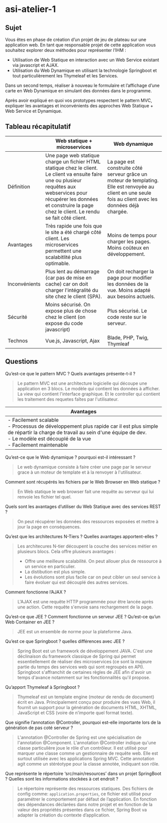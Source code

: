 # asi-atelier-1

## Sujet 

Vous êtes en phase de création d’un projet de jeu de plateau sur une application web. En tant que
responsable projet de cette application vous souhaitez explorer deux méthodes pour représenter
l’IHM :
- Utilisation de Web Statique en interaction avec un Web Service existant via javascript et AJAX.
- Utilisation du Web Dynamique en utilisant la technologie Springboot et tout particulièrement
les Thymeleaf et les Services.

Dans un second temps, réaliser à nouveau le formulaire et l’affichage d’une carte en Web Dynamique
en simulant des données dans le programme.

Après avoir expliqué en quoi vos prototypes respectent le pattern MVC, expliquer les avantages et
inconvénients des approches Web Statique + Web Service et Dynamique.

## Tableau récapitulatif

|  | Web statique + microservices | Web dynamique |
|---|---|---|
| Définition | Une page web statique charge un fichier HTML statique chez le client. Le client va ensuite faire une ou plusieur requêtes aux webservices pour récupérer les données et construire la page chez le client. Le rendu se fait côté client. | La page est construite côté serveur grâce un moteur de templating.  Elle est renvoyée au client en une seule fois au client avec les données déjà chargée. |
| Avantages | Très rapide une fois que le site a été chargé côté client. Les microservices permettent une scalabitlité plus optimable. | Moins de temps pour charger les pages. Moins coûteux en développement. |
| Inconvénients | Plus lent au démarrage (car pas de mise en cache) car on doit charger l'intégralité du site chez le client (SPA). | On doit recharger la page pour modifier les données de la vue. Moins adapté aux besoins actuels. |
| Sécurité | Moins sécurisé. On expose plus de chose chez le client (on expose du code javascript) | Plus sécurisé. Le code reste sur le serveur. |
| Technos | Vue.js, Javascript, Ajax | Blade, PHP, Twig, Thymleaf |

## Questions

Qu’est-ce que le pattern MVC ? Quels avantages présente-t-il ? 
> Le pattern MVC est une architecture logicielle qui découpe une application en 3 blocs. Le modèle qui contient les données à afficher. La view qui contient l'interface graphique. Et le controller qui contient les traitement des requetes faîtes par l'utilisateur.


| Avantages |
|---|
| - Facilement scalable<br>- Processus de développement plus rapide car il est plus simple de répartir la charge de travail au sein d'une équipe de dev.<br>- Le modèle est découplé de la vue<br>- Facilement maintenable |


Qu’est-ce que le Web dynamique ? pourquoi est-il intéressant ? 
> Le web dynamique consiste à faire créer une page par le serveur grace à un moteur de template et à la renvoyer à l'utilisateur.

Comment sont récupérés les fichiers par le Web Browser en Web
statique ? 

> En Web statique le web browser fait une requête au serveur qui lui renvoie les fichier tel quel.

Quels sont les avantages d’utiliser du Web Statique avec des services REST ?

> On peut récupérer les données des ressources exposées et mettre à jour la page en conséquences.


Qu’est que les architectures N-Tiers ? Quelles avantages apportent-elles ?

> Les architecures N-tier découpent la couche des services métier en plusieurs blocs. Cela offre plusieurs avantages :
> - Offre une meilleure scalabilité. On peut allouer plus de ressource à un service en particulier. 
> - La distibution est plus simple.
> - Les évolutions sont plus facile car on peut cibler un seul service à faire évoluer qui est découplé des autres services.


Comment fonctionne l’AJAX ?
> L'AJAX est une requête HTTP programmée pour être lancée après une action. Cette requête s'envoie sans rechargement de la page.

Qu’est-ce que JEE ? Comment fonctionne un serveur JEE ? Qu’est-ce qu’un Web Container en JEE ?
> JEE est un ensemble de norme pour la plateforme Java.

Qu’est ce que Springboot ? quelles différences avec JEE ?
> Spring Boot est un framework de développement JAVA. C'est une déclinaison du framework classique de Spring qui permet essentiellement de réaliser des microservices (ce sont la majeure partie du temps des services web qui sont regroupés en API). Springboot s'affranchit de certaines règles de JEE afin d'avoir un temps d'avance notamment sur les fonctionnalités qu'il propose.

Qu’apport Thymeleaf à Springboot ?
> Thymeleaf est un template engine (moteur de rendu de document) écrit en Java. Principalement conçu pour produire des vues Web, il fournit un support pour la génération de documents HTML, XHTML, JavaScript et CSS (voire de n’importe quel format texte).

Que signifie l’annotation @Controller, pourquoi est-elle importante lors de la génération de pas coté serveur ?
> L'annotation @Controller de Spring est une spécialisation de l'annotation @Component. L'annotation @Controller indique qu'une classe particulière joue le rôle d'un contrôleur. Il est utilisé pour marquer une classe comme un gestionnaire de requête web. Elle est surtout utilisée avec les applications Spring MVC. Cette annotation agit comme un stéréotype pour la classe annotée, indiquant son rôle.

Que représente le répertoire ‘src/main/resources’ dans un projet SpringBoot ? Quelles sont les
informations stockées à cet endroit ?
> Le répertoire représente des ressources statiques. Des fichiers de config comme: ```application.properties```, ce fichier est utilisé pour paramétrer le comportement par défaut de l’application. En fonction des dépendances déclarées dans notre projet et en fonction de la valeur des propriétés présentes dans ce fichier, Spring Boot va adapter la création du contexte d’application.